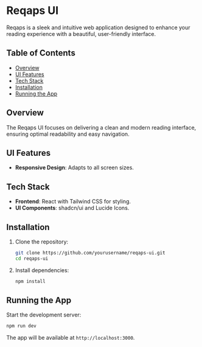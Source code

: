  # Reqaps UI

Reqaps is a sleek and intuitive web application designed to enhance your reading experience with a beautiful, user-friendly interface.

## Table of Contents
- [Overview](#overview)
- [UI Features](#ui-features)
- [Tech Stack](#tech-stack)
- [Installation](#installation)
- [Running the App](#running-the-app)

## Overview
The Reqaps UI focuses on delivering a clean and modern reading interface, ensuring optimal readability and easy navigation.

## UI Features
- **Responsive Design**: Adapts to all screen sizes. 


## Tech Stack
- **Frontend**: React with Tailwind CSS for styling.
- **UI Components**: shadcn/ui and Lucide Icons. 

## Installation
1. Clone the repository:
   ```bash
   git clone https://github.com/yourusername/reqaps-ui.git
   cd reqaps-ui
   ```
2. Install dependencies:
   ```bash
   npm install
   ```

## Running the App
Start the development server:
```bash
npm run dev
```
The app will be available at `http://localhost:3000`. 
